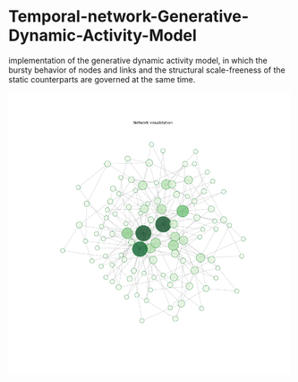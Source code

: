 # Temporal-network-Generative-Dynamic-Activity-Model
implementation of the generative dynamic activity model, in which the bursty behavior of nodes and links and the structural scale-freeness of the static counterparts are governed at the same time.

![image](https://github.com/Guyu98/Temporal-network-Generative-Dynamic-Activity-Model/blob/main/pic/aggregated%20static%20network.png)
